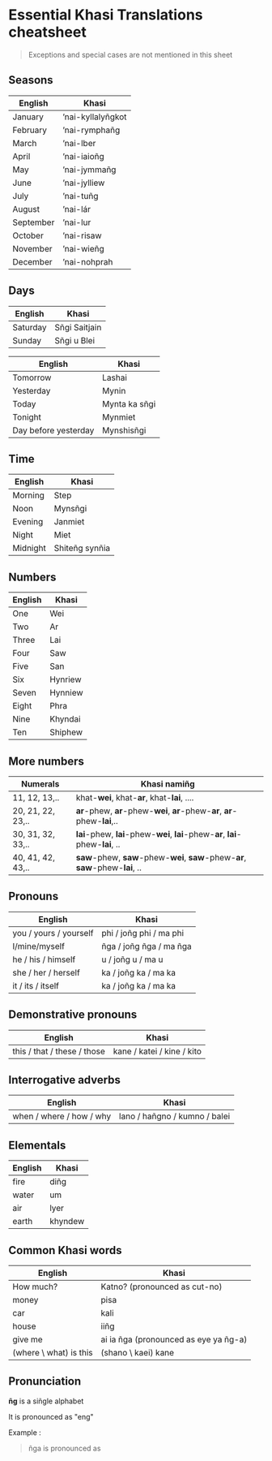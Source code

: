 # Essential Khasi Translations cheatsheet
> Exceptions and special cases are not mentioned in this sheet

## Seasons


| English| Khasi |
|-------------|-----------------------------|
|January|’nai-kyllalyñgkot|
|February|’nai-rymphañg|
|March|’nai-lber|
|April|’nai-iaioñg|
|May|’nai-jymmañg|
|June|’nai-jylliew|
|July|’nai-tuñg|
|August|’nai-lár|
|September|’nai-lur|
|October|’nai-risaw|
|November|’nai-wieñg|
|December|’nai-nohprah|

## Days
|English|Khasi|
|----------|-----------------------------------|
|Saturday|Sñgi Saitjain|
|Sunday|Sñgi u Blei|

|English|Khasi|
|----------|-----------------------------------|
|Tomorrow|Lashai|
|Yesterday|Mynin|
|Today|Mynta ka sñgi|
|Tonight|Mynmiet|
|Day before yesterday|Mynshisñgi|

## Time
|English|Khasi|
|----------|-----------------------------------|
|Morning|Step|
|Noon|Mynsñgi|
|Evening|Janmiet|
|Night|Miet|
|Midnight|Shiteñg synñia|

## Numbers
|English|Khasi|
|----------|-----------------------------------|
|One|Wei|
|Two|Ar|
|Three|Lai|
|Four|Saw|
|Five|San|
|Six|Hynriew|
|Seven|Hynniew|
|Eight|Phra|
|Nine|Khyndai|
|Ten|Shiphew|

## More numbers
|Numerals|Khasi namiñg|
|----------|-----------------------------------|
|11, 12, 13,.. | khat-**wei**, khat-**ar**, khat-**lai**, ....
|20, 21, 22, 23,..| **ar**-phew, **ar**-phew-**wei**, **ar**-phew-**ar**, **ar**-phew-**lai**,..
|30, 31, 32, 33,..|**lai**-phew, **lai**-phew-**wei**, **lai**-phew-**ar**, **lai**-phew-**lai**, ..|  
|40, 41, 42, 43,..|**saw**-phew, **saw**-phew-**wei**, **saw**-phew-**ar**, **saw**-phew-**lai**, ..|  

## Pronouns
|English|Khasi|
|----------|-----------------------------------|
|you / yours / yourself| phi / joñg phi / ma phi|
|I/mine/myself|ñga / joñg ñga / ma ñga|
|he / his / himself|u / joñg u / ma u|
|she / her / herself|ka / joñg ka / ma ka|
|it / its / itself|ka / joñg ka / ma ka|


## Demonstrative pronouns
|English|Khasi|
|----------|-----------------------------------|
|this / that / these / those|kane / katei / kine / kito|

## Interrogative adverbs
|English|Khasi|
|----------|-----------------------------------|
|when / where / how / why|lano / hañgno / kumno / balei|

## Elementals
|English|Khasi|
|--|--|
|fire|diñg|
|water|um|
|air|lyer|
|earth|khyndew|

## Common Khasi words
|English|Khasi|
|----------|-----------------------------------|
|How much?|Katno? (pronounced as cut-no)|
|money|pisa|
|car|kali|
|house|iiñg|
|give me|ai ia ñga (pronounced as eye ya ñg-a)|
|(where \ what) is this|(shano \ kaei) kane|

## Pronunciation

**ñg** is a siñgle alphabet

It is pronounced as "eng"

Example :
> ñga is pronounced as 
